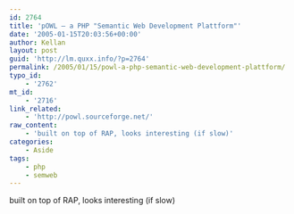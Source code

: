 ```yaml
---
id: 2764
title: 'pOWL – a PHP "Semantic Web Development Plattform"'
date: '2005-01-15T20:03:56+00:00'
author: Kellan
layout: post
guid: 'http://lm.quxx.info/?p=2764'
permalink: /2005/01/15/powl-a-php-semantic-web-development-plattform/
typo_id:
    - '2762'
mt_id:
    - '2716'
link_related:
    - 'http://powl.sourceforge.net/'
raw_content:
    - 'built on top of RAP, looks interesting (if slow)'
categories:
    - Aside
tags:
    - php
    - semweb
---
```


built on top of RAP, looks interesting (if slow)